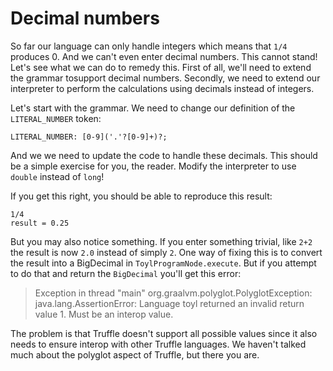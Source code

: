 # Decimal numbers

So far our language can only handle integers which means that `1/4`
produces 0. And we can't even enter decimal numbers. This cannot
stand! Let's see what we can do to remedy this. First of all, we'll
need to extend the grammar tosupport decimal numbers. Secondly, we
need to extend our interpreter to perform the calculations using
decimals instead of integers.

Let's start with the grammar. We need to change our definition of the
`LITERAL_NUMBER` token:

```
LITERAL_NUMBER: [0-9]('.'?[0-9]+)?;
```

And we we need to update the code to handle these decimals. This
should be a simple exercise for you, the reader. Modify the
interpreter to use `double` instead of `long`!

If you get this right, you should be able to reproduce this result:

```
1/4
result = 0.25
```

But you may also notice something. If you enter something trivial,
like `2+2` the result is now `2.0` instead of simply `2`. One way of
fixing this is to convert the result into a BigDecimal in
`ToylProgramNode.execute`. But if you attempt to do that and return
the `BigDecimal` you'll get this error:

> Exception in thread "main" org.graalvm.polyglot.PolyglotException: java.lang.AssertionError: Language toyl returned an invalid return value 1. Must be an interop value.

The problem is that Truffle doesn't support all possible values since
it also needs to ensure interop with other Truffle languages. We
haven't talked much about the polyglot aspect of Truffle, but there
you are.
